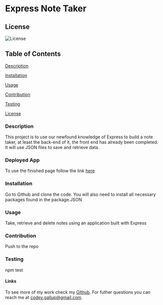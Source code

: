 # Express Note Taker

  ## License 
  ![License](https://img.shields.io/badge/license-MIT-00beef)

  ## Table of Contents
  [Description](#description)

  [Installation](#installation)

  [Usage](#usage)

  [Contribution](#contribution)

  [Testing](#test)
  
  [License](#license)

  ### Description

  This project is to use our newfound knowledge of Express to build a note taker, at least the back-end of it, the front end has already been completed. It will use JSON files to save and retrieve data.

  ### Deployed App
  
  To use the finished page follow the link [here](https://shielded-garden-68829.herokuapp.com/)

  ### Installation

  Go to Github and clone the code. You will also need to install all necessary packages found in the package.JSON

  ### Usage

  Take, retrieve and delete notes using an application built with Express

  ### Contribution

  Push to the repo

  ### Testing

  npm test

  #### Links

  To see more of my work check my [Github](https://github.com/Codeyg12). For futher questions you can reach me at codey.gallup@gmail.com.
